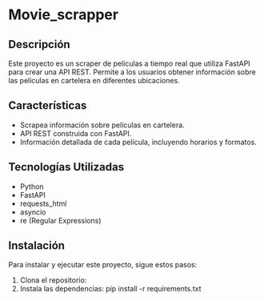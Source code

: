 # Movie_scrapper

## Descripción
Este proyecto es un scraper de películas a tiempo real que utiliza FastAPI para crear una API REST. Permite a los usuarios obtener información sobre las películas en cartelera en diferentes ubicaciones.

## Características
- Scrapea información sobre películas en cartelera.
- API REST construida con FastAPI.
- Información detallada de cada película, incluyendo horarios y formatos.

## Tecnologías Utilizadas
- Python
- FastAPI
- requests_html
- asyncio
- re (Regular Expressions)

## Instalación
Para instalar y ejecutar este proyecto, sigue estos pasos:

1. Clona el repositorio:
2. Instala las dependencias:
pip install -r requirements.txt
